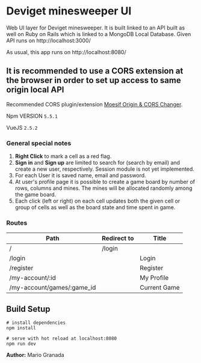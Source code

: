Deviget minesweeper UI
=======================

Web UI layer for Deviget minesweeper. It is built linked to an API built as well on Ruby on Rails which is linked to a MongoDB Local Database. Given API runs on http://localhost:3000/

As usual, this app runs on http://localhost:8080/

## It is recommended to use a CORS extension at the browser in order to set up  access to same origin local API 

Recommended CORS plugin/extension [Moesif Origin & CORS Changer](https://chrome.google.com/webstore/detail/moesif-origin-cors-change/digfbfaphojjndkpccljibejjbppifbc).

Npm VERSION
```5.5.1```

VueJS
```2.5.2```

### General special notes
1. **Right Click** to mark a cell as a red flag.
2. **Sign in** and **Sign up** are limited to search for (search by email) and create a new user, respectively. Session module is not yet implemented.
3. For each User it is saved name, email and password.
4. At user's profile page it is possible to create a game board by number of rows, columns and mines. The mines will be allocated randomly among the game board.
5. Each click (left or right) on each cell updates both the given cell or group of cells as well as the board state and time spent in game.

### Routes

| Path                       | Redirect to | Title        |
|----------------------------|-------------|--------------|
| /                          | /login      |              |
| /login                     |             | Login        |
| /register                  |             | Register     |
| /my-account/:id            |             | My Profile   | 
| /my-account/games/:game_id |             | Current Game |

## Build Setup

```
# install dependencies
npm install

# serve with hot reload at localhost:8080
npm run dev
```

**Author:** Mario Granada
